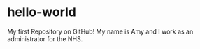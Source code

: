 # hello-world
My first Repository on GitHub!
My name is Amy and I work as an administrator for the NHS.
